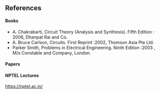 ## References
#### Books
-  A. Chakrabarti, Circuit Theory (Analysis and Synthesis). Fifth Edition : 2006, Dhanpat Rai and Co.
-  A. Bruce Carlson, Circuits. First Reprint :2002, Thomson Asia Pte Ltd.
-  Parker Smith, Problems in Electrical Engineering. Ninth Edition :2003 , M/s Constable and Company, London.

#### Papers

#### NPTEL Lectures
https://nptel.ac.in/
